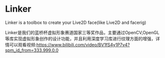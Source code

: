 # Linker
Linker is a toolbox to create your Live2D face(like Live2D and facerig)

Linker是我们的蓝桥杯虚拟形象赛道国家三等奖作品，主要通过OpenCV,OpenGL等库实现虚拟形象创作的设计功能，并且利用深度学习库进行纹理方面的增强，详情可以观看视频:https://www.bilibili.com/video/BV1fS4y1P7v4?spm_id_from=333.999.0.0
